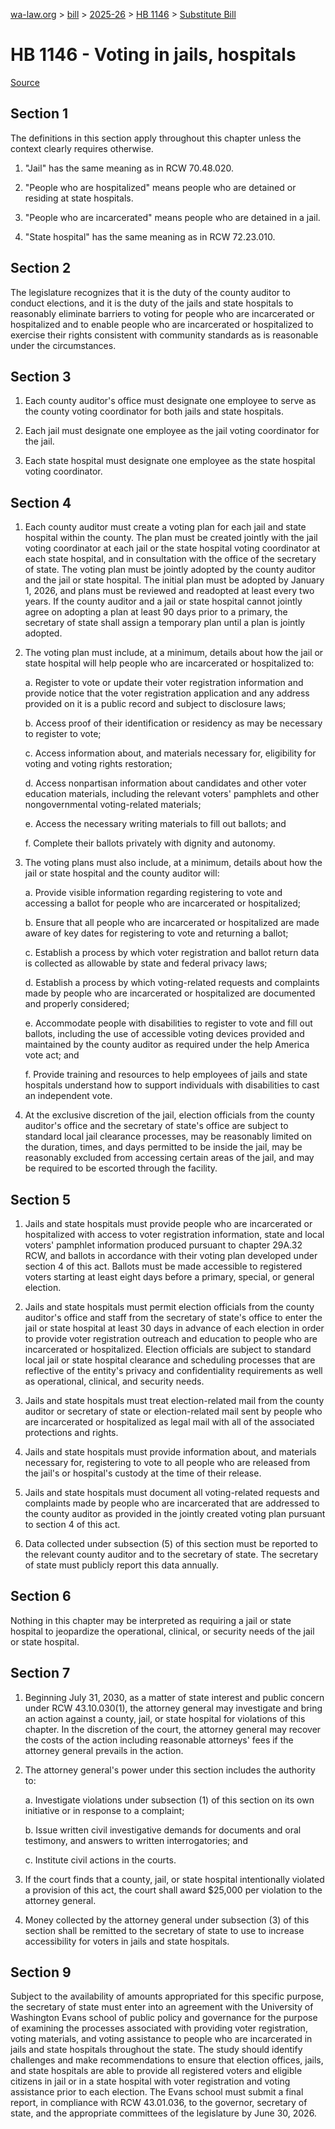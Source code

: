 [wa-law.org](/) > [bill](/bill/) > [2025-26](/bill/2025-26/) > [HB 1146](/bill/2025-26/hb/1146/) > [Substitute Bill](/bill/2025-26/hb/1146/S/)

# HB 1146 - Voting in jails, hospitals

[Source](http://lawfilesext.leg.wa.gov/biennium/2025-26/Pdf/Bills/House%20Bills/1146-S.pdf)

## Section 1
The definitions in this section apply throughout this chapter unless the context clearly requires otherwise.

1. "Jail" has the same meaning as in RCW 70.48.020.

2. "People who are hospitalized" means people who are detained or residing at state hospitals.

3. "People who are incarcerated" means people who are detained in a jail.

4. "State hospital" has the same meaning as in RCW 72.23.010.

## Section 2
The legislature recognizes that it is the duty of the county auditor to conduct elections, and it is the duty of the jails and state hospitals to reasonably eliminate barriers to voting for people who are incarcerated or hospitalized and to enable people who are incarcerated or hospitalized to exercise their rights consistent with community standards as is reasonable under the circumstances.

## Section 3
1. Each county auditor's office must designate one employee to serve as the county voting coordinator for both jails and state hospitals.

2. Each jail must designate one employee as the jail voting coordinator for the jail.

3. Each state hospital must designate one employee as the state hospital voting coordinator.

## Section 4
1. Each county auditor must create a voting plan for each jail and state hospital within the county. The plan must be created jointly with the jail voting coordinator at each jail or the state hospital voting coordinator at each state hospital, and in consultation with the office of the secretary of state. The voting plan must be jointly adopted by the county auditor and the jail or state hospital. The initial plan must be adopted by January 1, 2026, and plans must be reviewed and readopted at least every two years. If the county auditor and a jail or state hospital cannot jointly agree on adopting a plan at least 90 days prior to a primary, the secretary of state shall assign a temporary plan until a plan is jointly adopted.

2. The voting plan must include, at a minimum, details about how the jail or state hospital will help people who are incarcerated or hospitalized to:

    a. Register to vote or update their voter registration information and provide notice that the voter registration application and any address provided on it is a public record and subject to disclosure laws;

    b. Access proof of their identification or residency as may be necessary to register to vote;

    c. Access information about, and materials necessary for, eligibility for voting and voting rights restoration;

    d. Access nonpartisan information about candidates and other voter education materials, including the relevant voters' pamphlets and other nongovernmental voting-related materials;

    e. Access the necessary writing materials to fill out ballots; and

    f. Complete their ballots privately with dignity and autonomy.

3. The voting plans must also include, at a minimum, details about how the jail or state hospital and the county auditor will:

    a. Provide visible information regarding registering to vote and accessing a ballot for people who are incarcerated or hospitalized;

    b. Ensure that all people who are incarcerated or hospitalized are made aware of key dates for registering to vote and returning a ballot;

    c. Establish a process by which voter registration and ballot return data is collected as allowable by state and federal privacy laws;

    d. Establish a process by which voting-related requests and complaints made by people who are incarcerated or hospitalized are documented and properly considered;

    e. Accommodate people with disabilities to register to vote and fill out ballots, including the use of accessible voting devices provided and maintained by the county auditor as required under the help America vote act; and

    f. Provide training and resources to help employees of jails and state hospitals understand how to support individuals with disabilities to cast an independent vote.

4. At the exclusive discretion of the jail, election officials from the county auditor's office and the secretary of state's office are subject to standard local jail clearance processes, may be reasonably limited on the duration, times, and days permitted to be inside the jail, may be reasonably excluded from accessing certain areas of the jail, and may be required to be escorted through the facility.

## Section 5
1. Jails and state hospitals must provide people who are incarcerated or hospitalized with access to voter registration information, state and local voters' pamphlet information produced pursuant to chapter 29A.32 RCW, and ballots in accordance with their voting plan developed under section 4 of this act. Ballots must be made accessible to registered voters starting at least eight days before a primary, special, or general election.

2. Jails and state hospitals must permit election officials from the county auditor's office and staff from the secretary of state's office to enter the jail or state hospital at least 30 days in advance of each election in order to provide voter registration outreach and education to people who are incarcerated or hospitalized. Election officials are subject to standard local jail or state hospital clearance and scheduling processes that are reflective of the entity's privacy and confidentiality requirements as well as operational, clinical, and security needs.

3. Jails and state hospitals must treat election-related mail from the county auditor or secretary of state or election-related mail sent by people who are incarcerated or hospitalized as legal mail with all of the associated protections and rights.

4. Jails and state hospitals must provide information about, and materials necessary for, registering to vote to all people who are released from the jail's or hospital's custody at the time of their release.

5. Jails and state hospitals must document all voting-related requests and complaints made by people who are incarcerated that are addressed to the county auditor as provided in the jointly created voting plan pursuant to section 4 of this act.

6. Data collected under subsection (5) of this section must be reported to the relevant county auditor and to the secretary of state. The secretary of state must publicly report this data annually.

## Section 6
Nothing in this chapter may be interpreted as requiring a jail or state hospital to jeopardize the operational, clinical, or security needs of the jail or state hospital.

## Section 7
1. Beginning July 31, 2030, as a matter of state interest and public concern under RCW 43.10.030(1), the attorney general may investigate and bring an action against a county, jail, or state hospital for violations of this chapter. In the discretion of the court, the attorney general may recover the costs of the action including reasonable attorneys' fees if the attorney general prevails in the action.

2. The attorney general's power under this section includes the authority to:

    a. Investigate violations under subsection (1) of this section on its own initiative or in response to a complaint;

    b. Issue written civil investigative demands for documents and oral testimony, and answers to written interrogatories; and

    c. Institute civil actions in the courts.

3. If the court finds that a county, jail, or state hospital intentionally violated a provision of this act, the court shall award $25,000 per violation to the attorney general.

4. Money collected by the attorney general under subsection (3) of this section shall be remitted to the secretary of state to use to increase accessibility for voters in jails and state hospitals.

## Section 9
Subject to the availability of amounts appropriated for this specific purpose, the secretary of state must enter into an agreement with the University of Washington Evans school of public policy and governance for the purpose of examining the processes associated with providing voter registration, voting materials, and voting assistance to people who are incarcerated in jails and state hospitals throughout the state. The study should identify challenges and make recommendations to ensure that election offices, jails, and state hospitals are able to provide all registered voters and eligible citizens in jail or in a state hospital with voter registration and voting assistance prior to each election. The Evans school must submit a final report, in compliance with RCW 43.01.036, to the governor, secretary of state, and the appropriate committees of the legislature by June 30, 2026.
